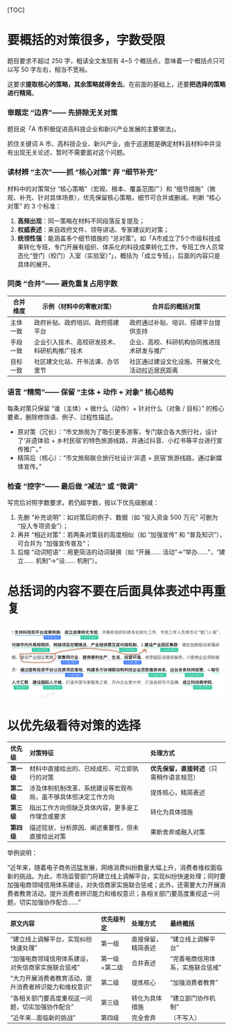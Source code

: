 [TOC]



# 要概括的对策很多，字数受限

题目要求不超过 250 字，粗读全文发现有 4~5 个概括点，意味着一个概括点只可以写 50 字左右，相当不宽裕。

这要求**提取核心的策略，其余策略就得舍去**。在前面的基础上，还要**把选择的策略进行精简**。

### 审题定 “边界”—— 先排除无关对策

题目说「A 市积极促进高科技企业和新兴产业发展的主要做法」。

抓住关键词 A 市、高科技企业、新兴产业，由于这道题是确定材料且材料中并没有出现无关论述，暂时不需要面对这个问题。

### 读材辨 “主次”——抓 “核心对策” 弃 “细节补充”

材料中的对策常分 “核心策略”（宏观、根本、覆盖范围广）和 “细节措施”（微观、补充、针对具体场景），优先保留核心策略，细节可合并或删减。判断 “核心对策” 的 3 个标准：

1. **高频出现**：同一策略在材料不同段落反复提及；
2. **权威表述**：来自政府文件、领导讲话、专家建议的对策；
3. **统领性强**：能涵盖多个细节措施的 “总对策”。如「A市成立了5个市级科技成果转化专班，专门开展有组织、体系化的科技成果转化工作，专班工作人员常态化“登门（校门）入室（实验室）”」，概括为「成立专班」，后面的内容只是具体的展开。

### 同类 “合并”—— 避免重复占用字数

| 合并维度 | 示例（材料中的零散对策）                     | 合并后的概括对策                               |
| -------- | -------------------------------------------- | ---------------------------------------------- |
| 主体一致 | 政府补贴、政府培训、政府搭建平台             | 政府通过补贴、培训、搭建平台提供支持           |
| 手段一致 | 企业引入技术、高校研发技术、科研机构推广技术 | 企业、高校、科研机构协同推进技术研发与推广     |
| 目标一致 | 社区建文化站、开书法课、办邻里节             | 社区通过建设文化设施、开展文化活动拉近居民距离 |

### 语言 “精简”—— 保留 “主体 + 动作 + 对象” 核心结构

每条对策只保留 “谁（主体）+ 做什么（动作）+ 针对什么（对象 / 目标）” 的核心要素，删除修饰语、例子、过程性描述。

- 原对策（冗长）：“市文旅局为了吸引更多游客，专门联合各大旅行社，设计了‘非遗体验 + 乡村民宿’的特色旅游线路，并通过抖音、小红书等平台进行宣传推广。”
- 精简后（核心）：“市文旅局联合旅行社设计‘非遗 + 民宿’旅游线路，通过新媒体宣传。”

### 检查 “控字”—— 最后做 “减法” 或 “微调”

写完后对照字数要求，若仍超字数，按以下优先级删减：

1. 先删 “补充说明”：如对策后的例子、数据（如 “投入资金 500 万元” 可删为 “投入专项资金”）；
2. 再并 “相近对策”：若两条对策目的高度相似（如 “加强宣传” 和 “普及知识”），可合并为 “加强宣传普及”；
3. 后缩 “动词短语”：用更简洁的动词替换（如 “开展…… 活动”→“举办……”，“建立…… 机制”→“设…… 机制”）。

# 总括词的内容不要在后面具体表述中再重复

![image-20251004223625116](images/image-20251004223625116.png)

# 以优先级看待对策的选择

| 优先级     | 对策特征                                                     | 处理方式                                   |
| :--------- | :----------------------------------------------------------- | :----------------------------------------- |
| **第一级** | 材料中直接给出的、已经成形、可立即执行的对策                 | **优先保留，直接转述**（只需稍作语言规范） |
| **第二级** | 涉及体制机制改革、系统建设等宏观布局，虽不够具体但决定工作方向 | 提炼核心，精简表述                         |
| **第三级** | 指出工作方向但缺乏具体内容，更多是工作理念或要求             | 转化为具体措施                             |
| **第四级** | 描述现状、分析原因、阐述重要性，但未直接给出对策             | 果断舍弃或融入对策                         |

举例说明：

“近年来，随着电子商务迅猛发展，网络消费纠纷数量大幅上升，消费者维权面临新的挑战。为此，市场监管部门将建立线上调解平台，实现纠纷快速处理；同时要加强电商领域信用体系建设，对失信商家实施联合惩戒；此外，还需要大力开展消费者教育活动，提升消费者辨识能力和维权意识；各相关部门要高度重视这一问题，切实加强协作配合……”

| 原文内容                                               | 优先级判定    | 处理方式           | 最终概括                         |
| :----------------------------------------------------- | :------------ | :----------------- | :------------------------------- |
| “建立线上调解平台，实现纠纷快速处理”                   | 第一级        | 直接保留，精简表述 | “建立线上调解平台”               |
| “加强电商领域信用体系建设，对失信商家实施联合惩戒”     | 第一级+第二级 | 合并表述           | “完善电商信用体系，实施联合惩戒” |
| “大力开展消费者教育活动，提升消费者辨识能力和维权意识” | 第二级        | 提炼核心           | “加强消费者教育”                 |
| “各相关部门要高度重视这一问题，切实加强协作配合”       | 第三级        | 转化为具体措施     | “建立部门协作机制”               |
| “近年来…面临新的挑战”                                  | 第四级        | 完全舍弃           | （不写入）                       |